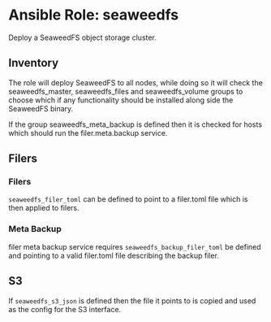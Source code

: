 # Ansible Role: seaweedfs

Deploy a SeaweedFS object storage cluster.

## Inventory

The role will deploy SeaweedFS to all nodes, while doing so it will check the seaweedfs_master, seaweedfs_files and seaweedfs_volume groups to choose which if any functionality should be installed along side the SeaweedFS binary.

If the group seaweedfs_meta_backup is defined then it is checked for hosts which should run the filer.meta.backup service.

## Filers

### Filers
`seaweedfs_filer_toml` can be defined to point to a filer.toml file which is then applied to filers.

### Meta Backup
filer meta backup service requires `seaweedfs_backup_filer_toml` be defined and pointing to a valid filer.toml file describing the backup filer.

## S3

If `seaweedfs_s3_json` is defined then the file it points to is copied and used as the config for the S3 interface.
